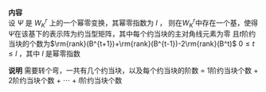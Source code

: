 **内容**  
设 $\Psi$ 是 $W^r_K$ 上的一个幂零变换，其幂零指数为 $l$ ，
则在$W^r_K$中存在一个基，使得$\Psi$在该基下的表示阵为约当型矩阵，其中每个约当块的主对角线元素为零
且$t$阶约当块的个数为$\rm{rank}(B^{t+1})+\rm{rank}(B^{t-1})-2\rm{rank}(B^t)$
$0\le t\le l$ ，其中 $l$ 是幂零指数

**说明**
需要转个弯，一共有几个约当块，以及每个约当块的阶数 = 1阶约当块个数 + 2阶约当块个数 + $\cdots$ + $l$阶约当块个数
